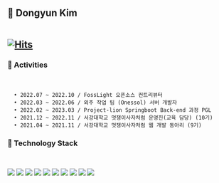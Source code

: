 

<!-- ![Github Graph](https://activity-graph.herokuapp.com/graph?username=myway00&area=false&theme=react-dark&hide_border=true&custom_title=👩‍🚀🌊DONGYUN🌊👩‍🚀) -->

<div>

<h2>🌼 Dongyun Kim
<br>
<br>
 
[![Hits](https://hits.seeyoufarm.com/api/count/incr/badge.svg?url=https%3A%2F%2Fgithub.com%2Fmyway00&count_bg=%23FFEE4C&title_bg=%23555555&icon=skyliner.svg&icon_color=%23E7E7E7&title=dong-yunny&edge_flat=false)](https://hits.seeyoufarm.com)

<h3>🌼 Activities </h3>
 <br>

```
  • 2022.07 ~ 2022.10 / FossLight 오픈소스 컨트리뷰터 
  • 2022.03 ~ 2022.06 / 외주 작업 팀 (Onessol) 서버 개발자
  • 2022.02 ~ 2023.03 / Project-lion Springboot Back-end 과정 PGL
  • 2021.12 ~ 2022.11 / 서강대학교 멋쟁이사자처럼 운영진(교육 담당) (10기)  
  • 2021.04 ~ 2021.11 / 서강대학교 멋쟁이사자처럼 웹 개발 동아리 (9기)
```
 
<!--<h3>🌼 Information </h3>
<br>

 <a href="노션주소"><img src="https://img.shields.io/badge/Notion-000000?style=flat-square&logo=Notion&logoColor=white"/></a>
<a href="https://velog.io/@주소" target="_blank"><img src="https://img.shields.io/badge/Velog-20c997?style=flat-square&logo=Vimeo&logoColor=white"/></a>
<br>
<br> -->


<h3>🌼 Technology Stack </h3> 
<!--  🚀 -->
<br>

<img src="https://img.shields.io/badge/Java-007396?style=flat-square&logo=Java&logoColor=white"/></a>
<img src="https://img.shields.io/badge/Python-3766AB?style=flat-square&logo=Python&logoColor=white"/></a>
<img src="https://img.shields.io/badge/SpringBoot-6DB33F?style=flat-square&amp;logo=SpringBoot&amp;logoColor=white" /></a>
<img src="https://img.shields.io/badge/Django-092E20?style=flat-square&logo=Django&logoColor=white"/></a>
<img src="https://img.shields.io/badge/Mysql-4479A1?style=flat-square&logo=Mysql&logoColor=white"/></a>
<img src="https://img.shields.io/badge/PostgreSQL-316192?style=flat-square&logo=postgresql&logoColor=white"/></a>
<img src="https://img.shields.io/badge/AWS-232F3E?style=flat-square&logo=AmazonAWS&logoColor=white"/></a>
<img src="https://img.shields.io/badge/NGINX-009639?style=flat-square&amp;logo=Nginx&amp;logoColor=white">
<img src="https://img.shields.io/badge/Git-F05032?style=flat-square&logo=Git&logoColor=white" />
<img src="https://img.shields.io/badge/GitHub-181717?style=flat-square&logo=GitHub&logoColor=white" /> 
<!-- <img src="https://img.shields.io/badge/Docker-006eff?style=flat-square&logo=Docker&logoColor=white"/></a>
<img src="https://img.shields.io/badge/Kubernetes-326CE5?style=flat-square&amp;logo=k8s&amp;logoColor=white"> -->
 
 
</div>

